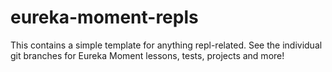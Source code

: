 # eureka-moment-repls

This contains a simple template for anything repl-related. See the individual git branches for Eureka Moment lessons, tests, projects and more!
